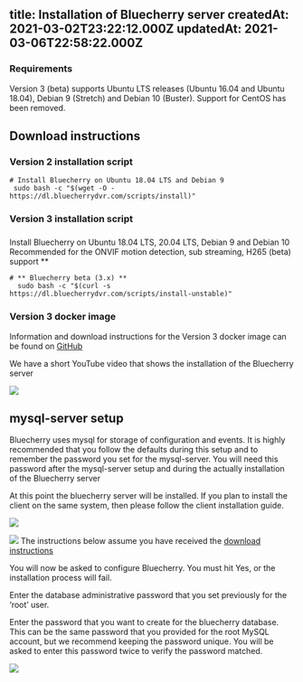 
title: Installation of Bluecherry server
createdAt: 2021-03-02T23:22:12.000Z
updatedAt: 2021-03-06T22:58:22.000Z
---

### Requirements



Version 3 (beta) supports Ubuntu LTS releases (Ubuntu 16.04 and Ubuntu 18.04), Debian 9 (Stretch) and Debian 10 (Buster). Support for CentOS has been removed.

##  Download instructions

###  Version 2 installation script

```curl
# Install Bluecherry on Ubuntu 18.04 LTS and Debian 9
 sudo bash -c "$(wget -O - https://dl.bluecherrydvr.com/scripts/install)"  
```
### Version 3 installation script

### 
Install Bluecherry on Ubuntu 18.04 LTS, 20.04 LTS, Debian 9 and Debian 10
Recommended for the ONVIF motion detection, sub streaming, H265 (beta) support **


```curl
# ** Bluecherry beta (3.x) **
  sudo bash -c "$(curl -s https://dl.bluecherrydvr.com/scripts/install-unstable)" 
```
### Version 3 docker image



Information and download instructions for the Version 3 docker image can be found on [GitHub](https://github.com/bluecherrydvr/bluecherry-docker)


We have a short YouTube video that shows the installation of the Bluecherry server

![](https://youtu.be/tcvlT-eGSkQ)


## mysql-server setup



Bluecherry uses mysql for storage of configuration and events.  It is highly recommended that you follow the defaults during this setup and to remember the password you set for the mysql-server.  You will need this password after the mysql-server setup and during the actually installation of the Bluecherry server

At this point the bluecherry server will be installed. If you plan to install the client on the same system, then please follow the client installation guide.



![](https://archbee-doc-uploads.s3.amazonaws.com/zEZ5kdtTvuIPeqGV--8aG/0KpVQl_yvBhcEuzhL8lV-_image.png)




![](https://bluecherry-apps.readthedocs.io/en/latest/_images/term-mysql-setup.png)
The instructions below assume you have received the [download instructions](https://app.archbee.io/docs/42ZCbo9vNLpw12_7zSpq4/yCamBxOsz-Q-B6FTClaqP#w2-installing-bluecherry-from-the-bluecherry-repository)

You will now be asked to configure Bluecherry. You must hit Yes, or the installation process will fail.

Enter the database administrative password that you set previously for the ‘root’ user.

Enter the password that you want to create for the bluecherry database. This can be the same password that you provided for the root MySQL account, but we recommend keeping the password unique. You will be asked to enter this password twice to verify the password matched.



![](https://archbee-doc-uploads.s3.amazonaws.com/zEZ5kdtTvuIPeqGV--8aG/1ipPnktSpHUI3MCp9KMGO_image.png)


